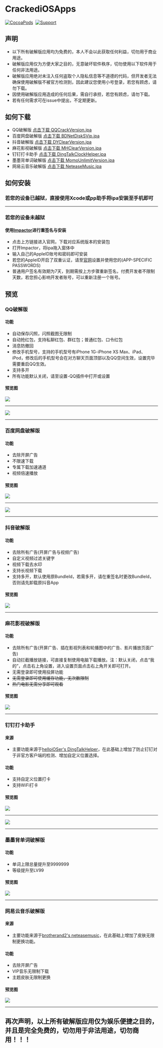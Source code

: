 # CrackediOSApps
[![CocoaPods](http://img.shields.io/cocoapods/p/ZXTableView.svg?style=flat)](http://cocoapods.org/?q=ZXTableView)&nbsp;
[![Support](https://img.shields.io/badge/support-iOS%208.0%2B%20-blue.svg?style=flat)](https://www.apple.com/nl/ios/)&nbsp;
## 声明
* 以下所有破解版应用均为免费的，本人不会以此获取任何利益，切勿用于商业用途。
* 破解版应用仅为方便大家之目的，无意破坏软件秩序，切勿使用以下软件用于任何非法用途。
* 破解版应用绝对未注入任何盗取个人隐私信息等不道德的代码，但开发者无法确保使用破解版不被官方检测到，因此建议您使用小号登录，若您有顾虑，请勿下载。
* 因使用破解版应用造成的任何后果，需自行承担，若您有顾虑，请勿下载。
* 若有任何需求可在issue中提出，不定期更新。
## 如何下载
* QQ破解版 [点击下载 QQCrackVersion.ipa](http://www.zxlee.cn/CrackediOSApps/QQCrackVersion.ipa
)
* 百度网盘破解版 [点击下载 BDNetDiskSVip.ipa](http://www.zxlee.cn/CrackediOSApps/BDNetDiskSVip.ipa
)
* 抖音破解版 [点击下载 DYClearVersion.ipa](http://www.zxlee.cn/CrackediOSApps/DYClearVersion.ipa)
* 麻花影视破解版 [点击下载 MHClearVersion.ipa](http://www.zxlee.cn/CrackediOSApps/MHClearVersion.ipa)
* 钉钉打卡助手 [点击下载 DingTalkClockHelper.ipa](http://www.zxlee.cn/CrackediOSApps/DingTalkClockHelper.ipa)
* 墨墨背单词破解版 [点击下载 MomoUnlimitVersion.ipa](http://www.zxlee.cn/CrackediOSApps/MomoUnlimitVersion.ipa)
* 网易云音乐破解版 [点击下载 NeteaseMusic.ipa](http://www.zxlee.cn/CrackediOSApps/NeteaseMusic.ipa)
## 如何安装
### 若您的设备已越狱，直接使用Xcode或pp助手将ipa安装至手机即可

***

### 若您的设备未越狱
#### 使用[Impactor](http://www.cydiaimpactor.com)进行重签名与安装
* 点击上方链接进入官网，下载对应系统版本的安装包
* 打开Impactor，将ipa拖入窗体中
* 输入自己的AppleID账号和密码即可安装
* 若您的AppleID开启了双重认证，请至[官网](https://appleid.apple.com/account/manage)设置并使用您的(APP-SPECIFIC PASSWORDS)
* 普通用户签名有效期为7天，到期需按上方步骤重新签名，付费开发者不限制天数，若您担心影响开发者账号，可以重新注册一个账号。
## 预览
### QQ破解版
#### 功能
* 自动保存闪照，闪照截图无限制
* 自动抢红包，支持私聊红包、群红包；普通红包、口令红包
* 消息防撤回
* 修改手机型号，支持的手机型号有iPhone 1G-iPhone XS Max、iPad、iPod，修改后的手机型号会在对方聊天页面顶部以及QQ空间生效，设置完毕需要重启QQ生效。
* 支持多开
* 所有功能默认关闭，请至设置-QQ插件中打开或设置
#### 预览图
<img src="https://github.com/SmileZXLee/CrackediOSApps/blob/master/QQCrackVersionDemoImg/demo1.png?raw=true"/>

***

<img src="https://github.com/SmileZXLee/CrackediOSApps/blob/master/QQCrackVersionDemoImg/demo2.gif?raw=true"/>

***

### 百度网盘破解版
#### 功能
* 去除开屏广告
* 不限速下载
* 专属下载加速通道
* 视频倍速播放
#### 预览图
<img src="https://github.com/SmileZXLee/CrackediOSApps/blob/master/BDNetDiskSVipDemoImg/demo1.png?raw=true"/>

***

<img src="https://github.com/SmileZXLee/CrackediOSApps/blob/master/BDNetDiskSVipDemoImg/demo2.png?raw=true"/>

***

### 抖音破解版
#### 功能
* 去除所有广告(开屏广告与视频广告)
* 自定义视频过滤关键字
* 视频下载去水印
* 支持长视频下载
* 支持多开，默认使用原BundleId，若需多开，请在重签名时更改BundleId，否则请先卸载原抖音App
#### 预览图
<img src="https://github.com/SmileZXLee/CrackediOSApps/blob/master/DYClearVersionDemoImg/demo1.gif?raw=true"/>

***

### 麻花影视破解版
#### 功能
* 去除所有广告(开屏广告、插在影视列表和轮播图中的广告、影片播放页面广告)
* 自动拦截播放链接，可直接复制使用电脑下载播放。注：默认关闭，点击“我的”，点击右上角设置，进入设置页面点击右上角开关即可打开。
* 无需登录即可使用投屏功能
* <del>无需登录即可使用缓存功能，无次数限制</del>
* <del>热门电影无需分享即可观看</del>
#### 预览图
<img src="https://github.com/SmileZXLee/CrackediOSApps/blob/master/MHClearVersionDemoImg/demo1.gif?raw=true"/>

***
### 钉钉打卡助手
#### 来源
* 主要功能来源于[helloiOSer's DingTalkHelper](https://github.com/helloiOSer/DingTalkHelper)，在此基础上增加了防止钉钉对于非官方客户端的检测、增加自定义位置选择。
#### 功能
* 支持自定义位置打卡
* 支持WiFi打卡
#### 预览图
<img src="https://github.com/SmileZXLee/CrackediOSApps/blob/master/DingTalkClockHelper/demo1.png?raw=true"/>

***

<img src="https://github.com/SmileZXLee/CrackediOSApps/blob/master/DingTalkClockHelper/demo2.png?raw=true"/>

***

### 墨墨背单词破解版
#### 功能
* 单词上限总量提升至9999999
* 等级提升至LV99

#### 预览图
<img src="https://github.com/SmileZXLee/CrackediOSApps/blob/master/MomoUnlimitVersionDemoImg/demo1.png"/>

***

### 网易云音乐破解版
#### 来源
* 主要功能来源于[brotherand2's neteasemusic](https://github.com/brotherand2/neteasemusic)，在此基础上增加了皮肤无限制更换功能。
#### 功能
* 去除开屏广告
* VIP音乐无限制下载
* 主题皮肤无限制更换
#### 预览图
<img src="https://github.com/SmileZXLee/CrackediOSApps/blob/master/NeteaseMusicVipDemoImg/demo1.gif?raw=true"/>

***


## 再次声明，以上所有破解版应用仅为娱乐便捷之目的，并且是完全免费的，切勿用于非法用途，切勿商用！！！

